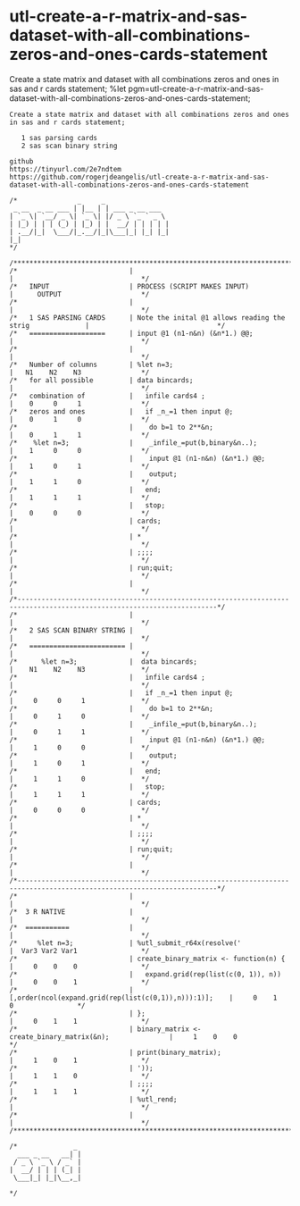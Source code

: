 # utl-create-a-r-matrix-and-sas-dataset-with-all-combinations-zeros-and-ones-cards-statement
Create a state matrix and dataset with all combinations zeros and ones in sas and r cards statement; 
    %let pgm=utl-create-a-r-matrix-and-sas-dataset-with-all-combinations-zeros-and-ones-cards-statement;

    Create a state matrix and dataset with all combinations zeros and ones in sas and r cards statement;

       1 sas parsing cards
       2 sas scan binary string

    github
    https://tinyurl.com/2e7ndtem
    https://github.com/rogerjdeangelis/utl-create-a-r-matrix-and-sas-dataset-with-all-combinations-zeros-and-ones-cards-statement

    /*               _     _
     _ __  _ __ ___ | |__ | | ___ _ __ ___
    | `_ \| `__/ _ \| `_ \| |/ _ \ `_ ` _ \
    | |_) | | | (_) | |_) | |  __/ | | | | |
    | .__/|_|  \___/|_.__/|_|\___|_| |_| |_|
    |_|
    */

    /**************************************************************************************************************************/
    /*                            |                                                          |                                */
    /*   INPUT                    | PROCESS (SCRIPT MAKES INPUT)                             |      OUTPUT                    */
    /*                            |                                                          |                                */
    /*   1 SAS PARSING CARDS      | Note the inital @1 allows reading the strig              |                                */
    /*   ===================      | input @1 (n1-n&n) (&n*1.) @@;                            |                                */
    /*                            |                                                          |                                */
    /*   Number of columns        | %let n=3;                                                |   N1    N2    N3               */
    /*   for all possible         | data bincards;                                           |                                */
    /*   combination of           |   infile cards4 ;                                        |    0     0     1               */
    /*   zeros and ones           |   if _n_=1 then input @;                                 |    0     1     0               */
    /*                            |    do b=1 to 2**&n;                                      |    0     1     1               */
    /*    %let n=3;               |    _infile_=put(b,binary&n..);                           |    1     0     0               */
    /*                            |    input @1 (n1-n&n) (&n*1.) @@;                         |    1     0     1               */
    /*                            |    output;                                               |    1     1     0               */
    /*                            |   end;                                                   |    1     1     1               */
    /*                            |   stop;                                                  |    0     0     0               */
    /*                            | cards;                                                   |                                */
    /*                            | *                                                        |                                */
    /*                            | ;;;;                                                     |                                */
    /*                            | run;quit;                                                |                                */
    /*                            |                                                          |                                */
    /*------------------------------------------------------------------------------------------------------------------------*/
    /*                            |                                                          |                                */
    /*   2 SAS SCAN BINARY STRING |                                                          |                                */
    /*   ======================== |                                                          |                                */
    /*      %let n=3;             |  data bincards;                                          |    N1    N2    N3              */
    /*                            |   infile cards4 ;                                        |                                */
    /*                            |   if _n_=1 then input @;                                 |     0     0     1              */
    /*                            |    do b=1 to 2**&n;                                      |     0     1     0              */
    /*                            |    _infile_=put(b,binary&n..);                           |     0     1     1              */
    /*                            |    input @1 (n1-n&n) (&n*1.) @@;                         |     1     0     0              */
    /*                            |    output;                                               |     1     0     1              */
    /*                            |   end;                                                   |     1     1     0              */
    /*                            |   stop;                                                  |     1     1     1              */
    /*                            | cards;                                                   |     0     0     0              */
    /*                            | *                                                        |                                */
    /*                            | ;;;;                                                     |                                */
    /*                            | run;quit;                                                |                                */
    /*                            |                                                          |                                */
    /*------------------------------------------------------------------------------------------------------------------------*/
    /*                            |                                                          |                                */
    /*  3 R NATIVE                |                                                          |                                */
    /*  ===========               |                                                          |                                */
    /*     %let n=3;              | %utl_submit_r64x(resolve('                               |  Var3 Var2 Var1                */
    /*                            | create_binary_matrix <- function(n) {                    |     0    0    0                */
    /*                            |   expand.grid(rep(list(c(0, 1)), n))                     |     0    0    1                */
    /*                            |   [,order(ncol(expand.grid(rep(list(c(0,1)),n))):1)];    |     0    1    0                */
    /*                            | };                                                       |     0    1    1                */
    /*                            | binary_matrix <- create_binary_matrix(&n);               |     1    0    0                */
    /*                            | print(binary_matrix);                                    |     1    0    1                */
    /*                            | '));                                                     |     1    1    0                */
    /*                            | ;;;;                                                     |     1    1    1                */
    /*                            | %utl_rend;                                               |                                */
    /*                            |                                                          |                                */
    /**************************************************************************************************************************/

    /*              _
      ___ _ __   __| |
     / _ \ `_ \ / _` |
    |  __/ | | | (_| |
     \___|_| |_|\__,_|

    */

